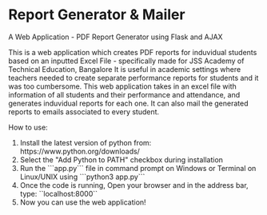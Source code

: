 <h1>Report Generator & Mailer</h1>
A Web Application - PDF Report Generator using Flask and AJAX

This is a web application which creates PDF reports for induvidual students based on an inputted Excel File - specifically made for JSS Academy of Technical Education, Bangalore
It is useful in academic settings where teachers needed to create separate performance reports for students and it was too cumbersome.
This web application takes in an excel file with information of all students and their performance and attendance, and generates induvidual reports for each one.
It can also mail the generated reports to emails associated to every student.

How to use:
<ol>
  <li>Install the latest version of python from: https://www.python.org/downloads/
  <li>Select the "Add Python to PATH" checkbox during installation
  <li>Run the ```app.py``` file in command prompt on Windows or Terminal on Linux/UNIX using ```python3 app.py```
  <li>Once the code is running, Open your browser and in the address bar, type: ``localhost:8000``
  <li>Now you can use the web application!
</ol>
